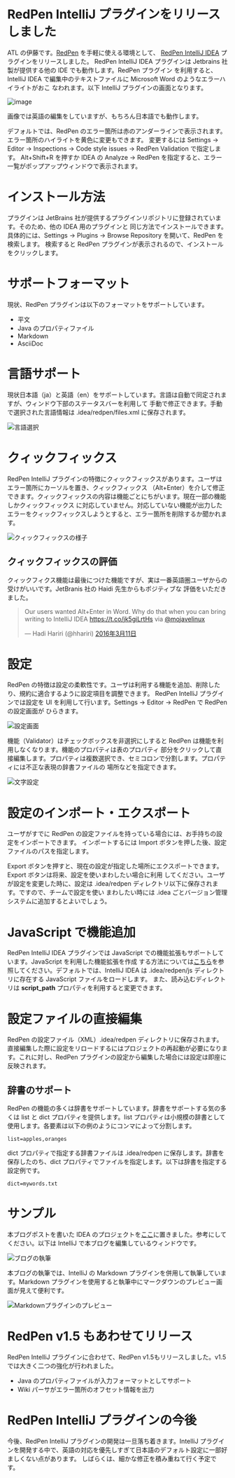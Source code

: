 # RedPen IntelliJ プラグインをリリースしました

ATL の伊藤です。[RedPen](https://github.com/redpen-cc/redpen) を手軽に使える環境として、
[RedPen IntelliJ IDEA](https://plugins.jetbrains.com/plugin/8210) プラグインをリリースしました。
RedPen IntelliJ IDEA プラグインは Jetbrains 社製が提供する他の IDE でも動作します。RedPen プラグイン
を利用すると、IntelliJ IDEA で編集中のテキストファイルに Microsoft Word のようなエラーハイライトがおこ
なわれます。以下 IntelliJ プラグインの画面となります。

![image](https://blogredpen.files.wordpress.com/2016/03/editor.png?w=990)

画像では英語の編集をしていますが、もちろん日本語でも動作します。

デフォルトでは、RedPen のエラー箇所は赤のアンダーラインで表示されます。エラー箇所のハイライトを黄色に変更もできます。
変更するには Settings → Editor → Inspections → Code style issues → RedPen Validation で指定します。
Alt+Shift+R を押すか IDEA の Analyze → RedPen を指定すると、エラー一覧がポップアップウィンドウで表示されます。

# インストール方法

プラグインは JetBrains 社が提供するプラグインリポジトリに登録されています。そのため、他の IDEA 用のプラグインと
同じ方法でインストールできます。具体的には、Settings → Plugins → Browse Repository を開いて、RedPen を検索します。
検索すると RedPen プラグインが表示されるので、インストールをクリックします。

# サポートフォーマット

現状、RedPen プラグインは以下のフォーマットをサポートしています。

- 平文
- Java のプロパティファイル
- Markdown
- AsciiDoc

# 言語サポート

現状日本語（ja）と英語（en）をサポートしています。言語は自動で同定されますが、ウィンドウ下部のステータスバーを利用して
手動で修正できます。手動で選択された言語情報は .idea/redpen/files.xml に保存されます。

![言語選択](https://blogredpen.files.wordpress.com/2016/03/status-widget.png?w=660)

# クィックフィックス

RedPen IntelliJ プラグインの特徴にクィックフィックスがあります。ユーザはエラー箇所にカーソルを置き、クィックフィックス
（Alt+Enter）を介して修正できます。クィックフィックスの内容は機能ごとにちがいます。現在一部の機能しかクィックフィックス
に対応していません。対応していない機能が出力したエラーをクィックフィックスしようとすると、エラー箇所を削除するか聞かれます。


![クィックフィックスの様子](https://blogredpen.files.wordpress.com/2016/03/quick-fix.png?w=990)

## クィックフィックスの評価

クィックフィクス機能は最後につけた機能ですが、実は一番英語圏ユーザからの受けがいいです。JetBranis 社の Haidi 先生からもポジティブな
評価をいただきました。

<blockquote class="twitter-tweet" data-lang="ja"><p lang="en" dir="ltr">Our users wanted Alt+Enter in Word. Why do that when you can bring writing to IntelliJ IDEA <a href="https://t.co/jk5giLrtHs">https://t.co/jk5giLrtHs</a> via <a href="https://twitter.com/mojavelinux">@mojavelinux</a></p>&mdash; Hadi Hariri (@hhariri) <a href="https://twitter.com/hhariri/status/708207049235173376">2016年3月11日</a></blockquote>
<script async src="//platform.twitter.com/widgets.js" charset="utf-8"></script>

# 設定

RedPen の特徴は設定の柔軟性です。ユーザは利用する機能を追加、削除したり、規約に適合するように設定項目を調整できます。
RedPen IntelliJ プラグインでは設定を UI を利用して行います。Settings → Editor → RedPen で RedPen の設定画面が
ひらきます。 

![設定画面](https://blogredpen.files.wordpress.com/2016/03/screenshot-from-2016-03-10-13-17-45.png?w=990)

機能（Validator）はチェックボックスを非選択にしすると RedPen は機能を利用しなくなります。機能のプロパティは表のプロパティ
部分をクリックして直接編集します。プロパティは複数選択でき、セミコロンで分割します。プロパティには不正な表現の辞書ファイルの
場所などを指定できます。

![文字設定](https://blogredpen.files.wordpress.com/2016/03/screenshot-from-2016-03-10-13-18-01.png?w=990)

# 設定のインポート・エクスポート

ユーザがすでに RedPen の設定ファイルを持っている場合には、お手持ちの設定をインポートできます。
インポートするには Import ボタンを押した後、設定ファイルのパスを指定します。

Export ボタンを押すと、現在の設定が指定した場所にエクスポートできます。Export ボタンは将来、設定を使いまわしたい場合に利用
してください。ユーザが設定を変更した時に、設定は .idea/redpen ディレクトリ以下に保存されます。ですので、チームで設定を使い
まわしたい時には .idea ごとバージョン管理システムに追加するとよいでしょう。

# JavaScript で機能追加

RedPen IntelliJ IDEA プラグインでは JavaScript での機能拡張もサポートしています。JavaScript を利用した機能拡張を作成
する方法については[こちら](http://atl.recruit-tech.co.jp/blog/3629/)を参照してください。デフォルトでは、IntelliJ
IDEA は .idea/redpen/js ディレクトリに存在する JavaScript ファイルをロードします。 また、読み込むディレクトリは 
**script_path** プロパティを利用すると変更できます。

# 設定ファイルの直接編集

RedPen の設定ファイル（XML）.idea/redpen ディレクトリに保存されます。直接編集した際に設定をリロードするにはプロジェクトの再起動が必要になります。これに対し、RedPen プラグインの設定から編集した場合には設定は即座に反映されます。

## 辞書のサポート
 

RedPen の機能の多くは辞書をサポートしています。辞書をサポートする気の多くは list と dict プロパティを提供します。list プロパティは小規模の辞書として使用します。各要素は以下の例のようにコンマによって分割します。

```
list=apples,oranges
```

dict プロパティで指定する辞書ファイルは .idea/redpen に保存します。辞書を保存したのち、dict プロパティでファイルを指定します。以下は辞書を指定する設定例です。
 
```
dict=mywords.txt
```

# サンプル

本ブログポストを書いた IDEA のプロジェクトを[ここ](https://github.com/takahi-i/redpen-intellij-sample-ja)に置きました。参考にしてください。以下は IntelliJ で本ブログを編集しているウィンドウです。

![ブログの執筆](images/redpen-ja-sample.png)

本ブログの執筆では、IntelliJ の Markdown プラグインを併用して執筆しています。Markdown プラグインを使用すると執筆中にマークダウンのプレビュー画面が見えて便利です。

![Markdownプラグインのプレビュー](images/markdown-preview-sample.png)


# RedPen v1.5 もあわせてリリース

RedPen IntelliJ プラグインに合わせて、RedPen v1.5もリリースしました。v1.5では大きく二つの強化が行われました。
 
 - Java のプロパティファイルが入力フォーマットとしてサポート
 - Wiki パーサがエラー箇所のオフセット情報を出力


# RedPen IntelliJ プラグインの今後

今後、RedPen IntelliJ プラグインの開発は一旦落ち着きます。IntelliJ プラグインを開発する中で、英語の対応を優先しすぎて日本語のデフォルト設定に一部好ましくない点があります。
しばらくは、細かな修正を積み重ねて行く予定です。
